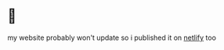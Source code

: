 # 🍇

my website probably won't update so i published it on [netlify](https://sirat.netlify.app/) too 
